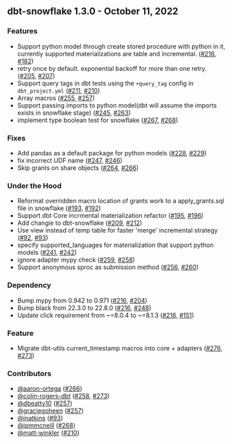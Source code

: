 ## dbt-snowflake 1.3.0 - October 11, 2022
### Features
- Support python model through create stored procedure with python in it, currently supported materializations are table and incremental. ([#216](https://github.com/dbt-labs/dbt-snowflake/issues/216), [#182](https://github.com/dbt-labs/dbt-snowflake/pull/182))
- retry once by default. exponential backoff for more than one retry. ([#205](https://github.com/dbt-labs/dbt-snowflake/issues/205), [#207](https://github.com/dbt-labs/dbt-snowflake/pull/207))
- Support query tags in dbt tests using the `+query_tag` config in `dbt_project.yml` ([#211](https://github.com/dbt-labs/dbt-snowflake/issues/211), [#210](https://github.com/dbt-labs/dbt-snowflake/pull/210))
- Array macros ([#255](https://github.com/dbt-labs/dbt-snowflake/issues/255), [#257](https://github.com/dbt-labs/dbt-snowflake/pull/257))
- Support passing imports to python model(dbt will assume the imports exists in snowflake stage) ([#245](https://github.com/dbt-labs/dbt-snowflake/issues/245), [#263](https://github.com/dbt-labs/dbt-snowflake/pull/263))
- implement type boolean test for snowflake ([#267](https://github.com/dbt-labs/dbt-snowflake/issues/267), [#268](https://github.com/dbt-labs/dbt-snowflake/pull/268))
### Fixes
- Add pandas as a default package for python models ([#228](https://github.com/dbt-labs/dbt-snowflake/issues/228), [#229](https://github.com/dbt-labs/dbt-snowflake/pull/229))
- fix incorrect UDF name ([#247](https://github.com/dbt-labs/dbt-snowflake/issues/247), [#246](https://github.com/dbt-labs/dbt-snowflake/pull/246))
- Skip grants on share objects ([#264](https://github.com/dbt-labs/dbt-snowflake/issues/264), [#266](https://github.com/dbt-labs/dbt-snowflake/pull/266))
### Under the Hood
- Reformat overridden macro location of grants work to a apply_grants.sql file in snowflake ([#193](https://github.com/dbt-labs/dbt-snowflake/issues/193), [#192](https://github.com/dbt-labs/dbt-snowflake/pull/192))
- Support dbt Core incrmental materialization refactor ([#195](https://github.com/dbt-labs/dbt-snowflake/issues/195), [#196](https://github.com/dbt-labs/dbt-snowflake/pull/196))
- Add changie to dbt-snowflake ([#209](https://github.com/dbt-labs/dbt-snowflake/issues/209), [#212](https://github.com/dbt-labs/dbt-snowflake/pull/212))
- Use view instead of temp table for faster 'merge' incremental strategy ([#92](https://github.com/dbt-labs/dbt-snowflake/issues/92), [#93](https://github.com/dbt-labs/dbt-snowflake/pull/93))
- specify supported_languages for materialization that support python models ([#241](https://github.com/dbt-labs/dbt-snowflake/issues/241), [#242](https://github.com/dbt-labs/dbt-snowflake/pull/242))
- ignore adapter mypy check ([#259](https://github.com/dbt-labs/dbt-snowflake/issues/259), [#258](https://github.com/dbt-labs/dbt-snowflake/pull/258))
- Support anonymous sproc as submission method ([#256](https://github.com/dbt-labs/dbt-snowflake/issues/256), [#260](https://github.com/dbt-labs/dbt-snowflake/pull/260))
### Dependency
- Bump mypy from 0.942 to 0.971 ([#216](https://github.com/dbt-labs/dbt-snowflake/issues/216), [#204](https://github.com/dbt-labs/dbt-snowflake/pull/204))
- Bump black from 22.3.0 to 22.8.0 ([#216](https://github.com/dbt-labs/dbt-snowflake/issues/216), [#248](https://github.com/dbt-labs/dbt-snowflake/pull/248))
- Update click requirement from ~=8.0.4 to ~=8.1.3 ([#216](https://github.com/dbt-labs/dbt-snowflake/issues/216), [#151](https://github.com/dbt-labs/dbt-snowflake/pull/151))
### Feature
- Migrate dbt-utils current_timestamp macros into core + adapters ([#276](https://github.com/dbt-labs/dbt-snowflake/issues/276), [#273](https://github.com/dbt-labs/dbt-snowflake/pull/273))

### Contributors
- [@aaron-ortega](https://github.com/aaron-ortega) ([#266](https://github.com/dbt-labs/dbt-snowflake/pull/266))
- [@colin-rogers-dbt](https://github.com/colin-rogers-dbt) ([#258](https://github.com/dbt-labs/dbt-snowflake/pull/258), [#273](https://github.com/dbt-labs/dbt-snowflake/pull/273))
- [@dbeatty10](https://github.com/dbeatty10) ([#257](https://github.com/dbt-labs/dbt-snowflake/pull/257))
- [@graciegoheen](https://github.com/graciegoheen) ([#257](https://github.com/dbt-labs/dbt-snowflake/pull/257))
- [@jnatkins](https://github.com/jnatkins) ([#93](https://github.com/dbt-labs/dbt-snowflake/pull/93))
- [@jpmmcneill](https://github.com/jpmmcneill) ([#268](https://github.com/dbt-labs/dbt-snowflake/pull/268))
- [@matt-winkler](https://github.com/matt-winkler) ([#210](https://github.com/dbt-labs/dbt-snowflake/pull/210))
